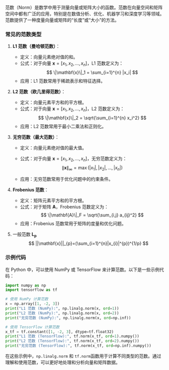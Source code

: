 范数（Norm）是数学中用于测量向量或矩阵大小的函数。范数在向量空间和矩阵空间中都有广泛的应用，特别是在数值分析、优化、机器学习和深度学习等领域。范数提供了一种度量向量或矩阵的“长度”或“大小”的方法。

### 常见的范数类型

1. **L1 范数（曼哈顿范数）**：
   - 定义：向量元素绝对值的和。
   - 公式：对于向量 $\mathbf{x} = [x_1, x_2, \ldots, x_n]$，L1 范数定义为：
     $$
     \|\mathbf{x}\|_1 = \sum_{i=1}^{n} |x_i|
     $$
   - 应用：L1 范数常用于稀疏表示和特征选择。

2. **L2 范数（欧几里得范数）**：
   - 定义：向量元素平方和的平方根。
   - 公式：对于向量 $\mathbf{x} = [x_1, x_2, \ldots, x_n]$，L2 范数定义为：
     $$
     \|\mathbf{x}\|_2 = \sqrt{\sum_{i=1}^{n} x_i^2}
     $$
   - 应用：L2 范数常用于最小二乘法和正则化。
3. **无穷范数（最大范数）**：
   - 定义：向量元素绝对值的最大值。
   - 公式：对于向量 $\mathbf{x} = [x_1, x_2, \ldots, x_n]$，无穷范数定义为：
   $$
     \|\mathbf{x}\|_\infty = \max(|x_1|, |x_2|, \ldots, |x_n|)
     $$
     
   - 应用：无穷范数常用于优化问题中的约束条件。

4. **Frobenius 范数**：
   - 定义：矩阵元素平方和的平方根。
   - 公式：对于矩阵 $\mathbf{A}$，Frobenius 范数定义为：
     $$
     \|\mathbf{A}\|_F = \sqrt{\sum_{i,j} a_{ij}^2}
     $$
   - 应用：Frobenius 范数常用于矩阵的度量和优化问题。
5. 一般范数 $\mathbf{L_{p}}$
$$
||\mathbf{x}||_{p}=(\sum_{i=1}^{n}|x_{i}|^{p})^{1/p}
$$
### 示例代码

在 Python 中，可以使用 NumPy 或 TensorFlow 来计算范数。以下是一些示例代码：

```python
import numpy as np
import tensorflow as tf

# 使用 NumPy 计算范数
x = np.array([1, -2, 3])
print("L1 范数 (NumPy):", np.linalg.norm(x, ord=1))
print("L2 范数 (NumPy):", np.linalg.norm(x, ord=2))
print("无穷范数 (NumPy):", np.linalg.norm(x, ord=np.inf))

# 使用 TensorFlow 计算范数
x_tf = tf.constant([1, -2, 3], dtype=tf.float32)
print("L1 范数 (TensorFlow):", tf.norm(x_tf, ord=1).numpy())
print("L2 范数 (TensorFlow):", tf.norm(x_tf, ord=2).numpy())
print("无穷范数 (TensorFlow):", tf.norm(x_tf, ord=np.inf).numpy())
```

在这些示例中，`np.linalg.norm` 和 `tf.norm`函数用于计算不同类型的范数。通过理解和使用范数，可以更好地处理和分析向量和矩阵数据。